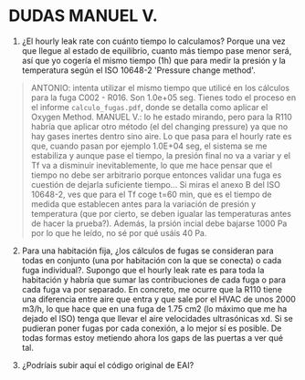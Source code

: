 
# DUDAS MANUEL V.

1. ¿El hourly leak rate con cuánto tiempo lo calculamos? Porque una vez que llegue al estado de equilibrio, cuanto más tiempo pase menor será, así que yo cogería el mismo tiempo (1h) que para medir la presión y la temperatura según el ISO 10648-2 'Pressure change method'.
      
> ANTONIO: intenta utilizar el mismo tiempo que utilicé en los cálculos para la fuga C002 - R016. Son 1.0e+05 seg. Tienes todo el proceso en el informe `calculo_fugas.pdf`, donde se detalla como aplicar el Oxygen Method.
> MANUEL V.: lo he estado mirando, pero para la R110 habría que aplicar otro método (el del changing pressure) ya que no hay gases inertes dentro sino aire. Lo que pasa para el hourly rate es que, cuando pasan por ejemplo 1.0E+04 seg, el sistema se me estabiliza y aunque pase el tiempo, la presión final no va a variar y el Tf va a disminuir inevitablemente, lo que me hace pensar que el tiempo no debe ser arbitrario porque entonces validar una fuga es cuestión de dejarla suficiente tiempo... Si miras el anexo B del ISO 10648-2, ves que para el Tf coge t=60 min, que es el tiempo de medida que establecen antes para la variación de presión y temperatura (que por cierto, se deben igualar las temperaturas antes de hacer la prueba?). Además, la prsión incial debe bajarse 1000 Pa por lo que he leído, no sé por qué usáis 40 Pa.

2. Para una habitación fija, ¿los cálculos de fugas se consideran para todas en conjunto (una por habitación con la que se conecta) o cada fuga individual?. Supongo que el hourly leak rate es para toda la habitación y habría que sumar las contribuciones de cada fuga o para cada fuga va por separado.
En concreto, me ocurre que la R110 tiene una diferencia entre aire que entra y que sale por el HVAC de unos 2000 m3/h, lo que hace que en una fuga de 1.75 cm2 (lo máximo que me ha dejado el ISO) tenga que llevar el aire velocidades ultrasónicas xd. Si se pudieran poner fugas por cada conexión, a lo mejor sí es posible. De todas formas estoy metiendo ahora los gaps de las puertas a ver qué tal.

3. ¿Podríais subir aquí el código original de EAI?
